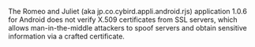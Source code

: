 The Romeo and Juliet (aka jp.co.cybird.appli.android.rjs) application 1.0.6 for Android does not verify X.509 certificates from SSL servers, which allows man-in-the-middle attackers to spoof servers and obtain sensitive information via a crafted certificate.